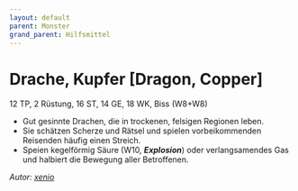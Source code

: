 ```yaml
---
layout: default
parent: Monster
grand_parent: Hilfsmittel
---
```


# Drache, Kupfer [Dragon, Copper]
12 TP, 2 Rüstung, 16 ST, 14 GE, 18 WK, Biss (W8+W8)
- Gut gesinnte Drachen, die in trockenen, felsigen Regionen leben.
- Sie schätzen Scherze und Rätsel und spielen vorbeikommenden Reisenden häufig einen Streich.
- Speien kegelförmig Säure (W10, ***Explosion***) oder verlangsamendes Gas und halbiert die Bewegung aller Betroffenen.

*Autor: [xenio](https://xenioinabottle.blogspot.com)*